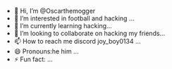 - 👋 Hi, I’m @Oscarthemogger
- 👀 I’m interested in football and hacking ...
- 🌱 I’m currently learning hacking...
- 💞️ I’m looking to collaborate on hacking my friends...
- 📫 How to reach me discord joy_boy0134 ...
- 😄 Pronouns:he him  ...
- ⚡ Fun fact: ...

<!---
Oscarthemogger/Oscarthemogger is a ✨ special ✨ repository because its `README.md` (this file) appears on your GitHub profile.
You can click the Preview link to take a look at your changes.
--->
